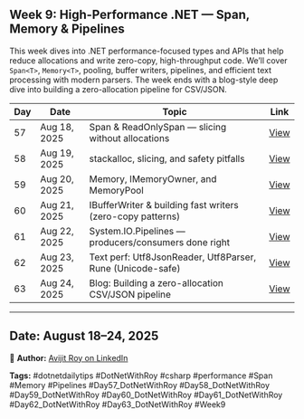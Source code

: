 ﻿## Week 9: High-Performance .NET — Span, Memory & Pipelines

This week dives into .NET performance-focused types and APIs that help reduce allocations and write zero-copy, high-throughput code. We’ll cover `Span<T>`, `Memory<T>`, pooling, buffer writers, pipelines, and efficient text processing with modern parsers. The week ends with a blog-style deep dive into building a zero-allocation pipeline for CSV/JSON.

| Day | Date         | Topic                                                         | Link                                                          |
| --- | ------------ | ------------------------------------------------------------- | ------------------------------------------------------------- |
| 57  | Aug 18, 2025 | Span<T> & ReadOnlySpan<T> — slicing without allocations       | [View](./Week09_PerfAndPipelines/Day57_SpanBasics)            |
| 58  | Aug 19, 2025 | stackalloc, slicing, and safety pitfalls                      | [View](./Week09_PerfAndPipelines/Day58_StackallocAndSlices)   |
| 59  | Aug 20, 2025 | Memory<T>, IMemoryOwner, and MemoryPool<T>                    | [View](./Week09_PerfAndPipelines/Day59_MemoryAndPools)        |
| 60  | Aug 21, 2025 | IBufferWriter<T> & building fast writers (zero-copy patterns) | [View](./Week09_PerfAndPipelines/Day60_IBufferWriter)         |
| 61  | Aug 22, 2025 | System.IO.Pipelines — producers/consumers done right          | [View](./Week09_PerfAndPipelines/Day61_PipelinesBasics)       |
| 62  | Aug 23, 2025 | Text perf: Utf8JsonReader, Utf8Parser, Rune (Unicode-safe)    | [View](./Week09_PerfAndPipelines/Day62_TextPerf)              |
| 63  | Aug 24, 2025 | Blog: Building a zero-allocation CSV/JSON pipeline            | [View](./Week09_PerfAndPipelines/Day63_ZeroAllocPipelineBlog) |

---

## Date: August 18–24, 2025

🔗 **Author:** [Avijit Roy on LinkedIn](https://www.linkedin.com/in/HeyAvijitRoy/)

**Tags:** #dotnetdailytips #DotNetWithRoy #csharp #performance #Span #Memory #Pipelines #Day57\_DotNetWithRoy #Day58\_DotNetWithRoy #Day59\_DotNetWithRoy #Day60\_DotNetWithRoy #Day61\_DotNetWithRoy #Day62\_DotNetWithRoy #Day63\_DotNetWithRoy #Week9
